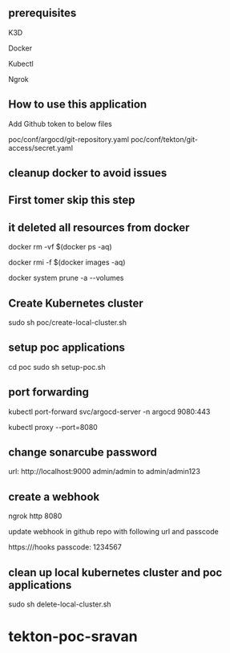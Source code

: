 

## prerequisites

K3D

Docker

Kubectl

Ngrok

## How to use this application

Add Github token to below files

poc/conf/argocd/git-repository.yaml
poc/conf/tekton/git-access/secret.yaml

## cleanup docker to avoid issues
## First tomer skip this step 
##  it deleted all resources from docker

docker rm -vf $(docker ps -aq)

docker rmi -f $(docker images -aq)

docker system prune -a --volumes

## Create Kubernetes cluster

sudo sh poc/create-local-cluster.sh

## setup poc applications

cd poc 
sudo sh setup-poc.sh

## port forwarding

kubectl port-forward svc/argocd-server -n argocd 9080:443

kubectl proxy --port=8080

## change sonarcube password

url: http://localhost:9000
admin/admin to admin/admin123

## create a webhook

ngrok http 8080

update webhook in github repo with following url and passcode

https://<ngrok url>/hooks
passcode: 1234567

## clean up local kubernetes cluster and poc applications

sudo sh delete-local-cluster.sh
# tekton-poc-sravan
